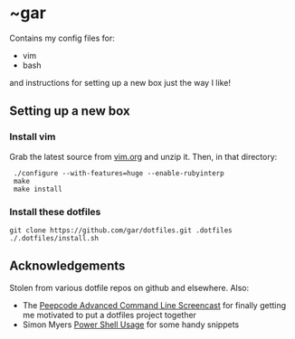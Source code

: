 # ~gar

Contains my config files for:

 * vim
 * bash

and instructions for setting up a new box just the way I like!

## Setting up a new box

### Install vim

Grab the latest source from [vim.org](http://www.vim.org/download.php#unix) and unzip it. Then, in that directory:

     ./configure --with-features=huge --enable-rubyinterp
     make
     make install

### Install these dotfiles

    git clone https://github.com/gar/dotfiles.git .dotfiles
    ./.dotfiles/install.sh

## Acknowledgements

Stolen from various dotfile repos on github and elsewhere. Also:

 * The [Peepcode Advanced Command Line Screencast](http://peepcode.com/products/advanced-command-line) for finally getting me motivated to put a dotfiles project together
 * Simon Myers [Power Shell Usage](http://www.ukuug.org/events/linux2003/papers/bash_tips/) for some handy snippets
